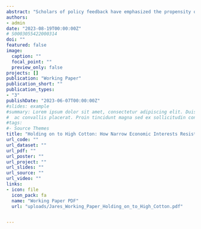 ```yaml
---
abstract: "Scholars of policy feedback have emphasized the propensity of government programs to foster their own durability by creating constituencies that are motivated and empowered to defend their benefits. However, the vested interests in many longstanding policies are both electorally and economically marginal, and thus it is unclear what they might offer in exchange for continued patronage from legislators who are motivated by reelection or ideological concerns. I investigate these dynamics by unpacking a puzzle along these lines regarding the US farm safety net. Born out of the Great Depression, US farm programs have remained robustly intact throughout 18 successive reauthorization hurdles, despite consistent conservative opposition and an order-of-magnitude collapse in the relative economic stature of the farming sector. Drawing on population-scale administrative data and a natural experiment in farm program retrenchment, I argue that this resilience owes little to the votes and resources that program beneficiaries provide to legislators. Between the fundamental dispersion of crop production and the urban-rural partisan rift at the center of US geographic polarization, modern farmers are (a) electorally marginal in almost every congressional district, and (b) represented by conservative legislators who generally favor cuts to the broader social safety net. I hypothesize that the broad support farm programs nonetheless receive stems in large part from legislators’ desire to support distinctly local enterprises---an objective that runs much deeper than expectations of electoral reciprocity from program beneficiaries. I corroborate this hypothesis through a quantitative case study of the disqualification---and eventual reinstatement---of cotton from the 2014 farm bill safety net due to a surprise World Trade Organization ruling. Altogether, the nature of farm programs' political resilience suggests that political scientists may be too quick to assume that legislators deliver particularistic benefits to narrow economic interests because they are electorally significant, and I highlight the role that economic geography might play in directly shaping lawmakers' policymaking objectives."
authors:
- admin
date: "2023-08-19T00:00:00Z"
# S0003055422000314
doi: ""
featured: false
image:
  caption: ""
  focal_point: ""
  preview_only: false
projects: []
publication: "Working Paper"
publication_short: ""
publication_types:
- "3"
publishDate: "2023-06-07T00:00:00Z"
#slides: example
#summary: Lorem ipsum dolor sit amet, consectetur adipiscing elit. Duis posuere tellus
#  ac convallis placerat. Proin tincidunt magna sed ex sollicitudin condimentum.
#tags:
#- Source Themes
title: "Holding on to High Cotton: How Narrow Economic Interests Resist Policy Retrenchment"
url_code: ""
url_dataset: ""
url_pdf: ""
url_poster: ""
url_project: ""
url_slides: ""
url_source: ""
url_video: ""
links:
- icon: file
  icon_pack: fa
  name: "Working Paper PDF"
  url: "uploads/Jares_Working_Paper_Holding_on_to_High_Cotton.pdf"


---
```


